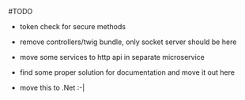 #TODO
- token check for secure methods
- remove controllers/twig bundle, only socket server should be here
- move some services to http api in separate microservice
- find some proper solution for documentation and move it out here


- move this to .Net :-|